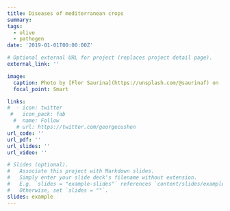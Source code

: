 ```yaml
---
title: Diseases of mediterranean crops
summary: 
tags:
  - olive
  - pathogen
date: '2019-01-01T00:00:00Z'

# Optional external URL for project (replaces project detail page).
external_link: ''

image:
  caption: Photo by [Flor Saurina](https://unsplash.com/@saurinaf) on  [Unsplash](https://unsplash.com/) 
  focal_point: Smart

links:
#  - icon: twitter
 #   icon_pack: fab
  #  name: Follow
   # url: https://twitter.com/georgecushen
url_code: ''
url_pdf: ''
url_slides: ''
url_video: ''

# Slides (optional).
#   Associate this project with Markdown slides.
#   Simply enter your slide deck's filename without extension.
#   E.g. `slides = "example-slides"` references `content/slides/example-slides.md`.
#   Otherwise, set `slides = ""`.
slides: example
---
```



